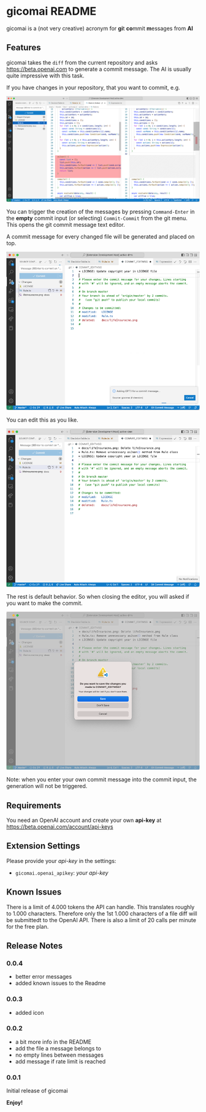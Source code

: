 # gicomai README

gicomai is a (not very creative) acronym for **gi**t **co**mmit **m**essages from **AI**

## Features

gicomai takes the `diff` from the current repository and asks https://beta.openai.com to generate a commit message. The AI is usually quite impressive with this task.

If you have changes in your repository, that you want to commit, e.g.

![screenshot](resources/screenshot1.png)

 You can trigger the creation of the messages by pressing `Command-Enter` in the **empty** commit input (or selecting) `Commit-Commit` from the git menu. This opens the git commit message text editor. 
 
A commit message for every changed file will be generated and placed on top.

![screenshot](resources/screenshot2.png)

You can edit this as you like. 

![screenshot](resources/screenshot3.png)

The rest is default behavior. So when closing the editor, you will asked if you want to make the commit. 

![screenshot](resources/screenshot4.png)

Note: when you enter your own commit message into the commit input, the generation will not be triggered.

## Requirements

You need an OpenAI account and create your own **api-key** at https://beta.openai.com/account/api-keys

## Extension Settings

Please provide your _api-key_ in the settings:

* `gicomai.openai_apikey`: _your api-key_

## Known Issues

There is a limit of 4.000 tokens the API can handle. This translates roughly to 1.000 characters. Therefore only the 1st 1.000 characters of a file diff will be submittedt to the OpenAI API. There is also a limit of 20 calls per minute for the free plan. 

## Release Notes

### 0.0.4

- better error messages
- added known issues to the Readme

### 0.0.3

- added icon

### 0.0.2

 - a bit more info in the README
 - add the file a message belongs to
 - no empty lines between messages
 - add message if rate limit is reached

### 0.0.1

Initial release of gicomai

**Enjoy!**

